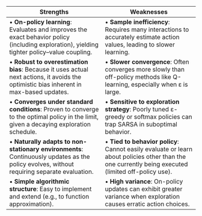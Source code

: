 
|**Strengths**|**Weaknesses**|
|---|---|
|• **On-policy learning**: Evaluates and improves the exact behavior policy (including exploration), yielding tighter policy–value coupling.|• **Sample inefficiency**: Requires many interactions to accurately estimate action values, leading to slower learning.|
|• **Robust to overestimation bias**: Because it uses actual next actions, it avoids the optimistic bias inherent in max-based updates.|• **Slower convergence**: Often converges more slowly than off-policy methods like Q-learning, especially when ε is large.|
|• **Converges under standard conditions**: Proven to converge to the optimal policy in the limit, given a decaying exploration schedule.|• **Sensitive to exploration strategy**: Poorly tuned ε-greedy or softmax policies can trap SARSA in suboptimal behavior.|
|• **Naturally adapts to non-stationary environments**: Continuously updates as the policy evolves, without requiring separate evaluation.|• **Tied to behavior policy**: Cannot easily evaluate or learn about policies other than the one currently being executed (limited off-policy use).|
|• **Simple algorithmic structure**: Easy to implement and extend (e.g., to function approximation).|• **High variance**: On-policy updates can exhibit greater variance when exploration causes erratic action choices.|